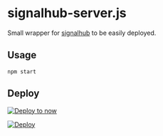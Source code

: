 # signalhub-server.js

Small wrapper for [signalhub](https://github.com/mafintosh/signalhub) to be easily deployed.

## Usage

```
npm start
```

## Deploy

[![Deploy to now](https://deploy.now.sh/static/button.svg)](https://deploy.now.sh/?repo=https://github.com/caiogondim/signalhub-server&env=NOW_API_KEY)

[![Deploy](https://www.herokucdn.com/deploy/button.png)](https://heroku.com/deploy)
